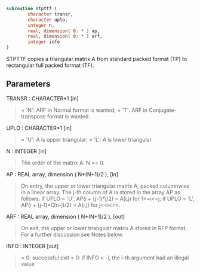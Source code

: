 ```fortran
subroutine stpttf (
        character transr,
        character uplo,
        integer n,
        real, dimension( 0: * ) ap,
        real, dimension( 0: * ) arf,
        integer info
)
```

STPTTF copies a triangular matrix A from standard packed format (TP)
to rectangular full packed format (TF).

## Parameters
TRANSR : CHARACTER\*1 [in]
> = 'N':  ARF in Normal format is wanted;
> = 'T':  ARF in Conjugate-transpose format is wanted.

UPLO : CHARACTER\*1 [in]
> = 'U':  A is upper triangular;
> = 'L':  A is lower triangular.

N : INTEGER [in]
> The order of the matrix A.  N >= 0.

AP : REAL array, dimension ( N\*(N+1)/2 ), [in]
> On entry, the upper or lower triangular matrix A, packed
> columnwise in a linear array. The j-th column of A is stored
> in the array AP as follows:
> if UPLO = 'U', AP(i + (j-1)\*j/2) = A(i,j) for 1<=i<=j;
> if UPLO = 'L', AP(i + (j-1)\*(2n-j)/2) = A(i,j) for j<=i<=n.

ARF : REAL array, dimension ( N\*(N+1)/2 ), [out]
> On exit, the upper or lower triangular matrix A stored in
> RFP format. For a further discussion see Notes below.

INFO : INTEGER [out]
> = 0:  successful exit
> < 0:  if INFO = -i, the i-th argument had an illegal value
